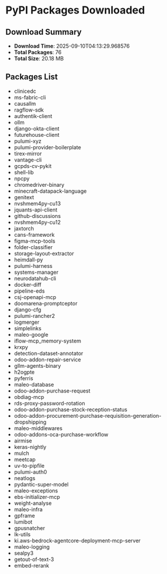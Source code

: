 # PyPI Packages Downloaded

## Download Summary
- **Download Time**: 2025-09-10T04:13:29.968576
- **Total Packages**: 76
- **Total Size**: 20.18 MB

## Packages List
- clinicedc
- ms-fabric-cli
- causallm
- ragflow-sdk
- authentik-client
- ollm
- django-okta-client
- futurehouse-client
- pulumi-xyz
- pulumi-provider-boilerplate
- tirex-mirror
- vantage-cli
- gcpds-cv-pykit
- shell-lib
- npcpy
- chromedriver-binary
- minecraft-datapack-language
- genitext
- nvshmem4py-cu13
- jquants-api-client
- github-discussions
- nvshmem4py-cu12
- jaxtorch
- cans-framework
- figma-mcp-tools
- folder-classifier
- storage-layout-extractor
- heimdall-py
- pulumi-harness
- systems-manager
- neurodatahub-cli
- docker-diff
- pipeline-eds
- csj-openapi-mcp
- doomarena-promptceptor
- django-cfg
- pulumi-rancher2
- logmerger
- simplelinks
- maleo-google
- iflow-mcp_memory-system
- krxpy
- detection-dataset-annotator
- odoo-addon-repair-service
- gllm-agents-binary
- h2ogpte
- pyferris
- maleo-database
- odoo-addon-purchase-request
- obdiag-mcp
- rds-proxy-password-rotation
- odoo-addon-purchase-stock-reception-status
- odoo-addon-procurement-purchase-requisition-generation-dropshipping
- maleo-middlewares
- odoo-addons-oca-purchase-workflow
- airmise
- keras-nightly
- mulch
- meetcap
- uv-to-pipfile
- pulumi-auth0
- neatlogs
- pydantic-super-model
- maleo-exceptions
- ebs-initializer-mcp
- weight-analyse
- maleo-infra
- gpframe
- lumibot
- gpusnatcher
- lk-utils
- ki.aws-bedrock-agentcore-deployment-mcp-server
- maleo-logging
- sealpy3
- getout-of-text-3
- embed-rerank
